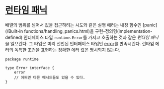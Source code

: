 # [런타임 패닉](#run-time-panics)

배열의 범위를 넘어서 값을 접근하려는 시도와 같은 실행 에러는 내장 함수인 [panic](/Built-in functions/handling_panics.html)을 구현-정의형(implementation-defined) 인터페이스 타입 `runtime.Error`를 가지고 호출하는 것과 같은 *런타임 패닉*을 일으킨다. 그 타입은 미리 선언된 인터페이스 타입인 [error](/Errors/)를 만족시킨다. 런타임 에러의 독특한 조건을 표현하는 정확한 에러 값은 명시되지 않는다.

```
package runtime

type Error interface {
    error
    // 어쩌면 다른 메서드들도 있을 수 있다.
}
```